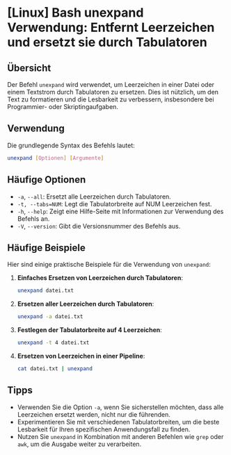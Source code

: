 # [Linux] Bash unexpand Verwendung: Entfernt Leerzeichen und ersetzt sie durch Tabulatoren

## Übersicht
Der Befehl `unexpand` wird verwendet, um Leerzeichen in einer Datei oder einem Textstrom durch Tabulatoren zu ersetzen. Dies ist nützlich, um den Text zu formatieren und die Lesbarkeit zu verbessern, insbesondere bei Programmier- oder Skriptingaufgaben.

## Verwendung
Die grundlegende Syntax des Befehls lautet:

```bash
unexpand [Optionen] [Argumente]
```

## Häufige Optionen
- `-a`, `--all`: Ersetzt alle Leerzeichen durch Tabulatoren.
- `-t, --tabs=NUM`: Legt die Tabulatorbreite auf NUM Leerzeichen fest.
- `-h`, `--help`: Zeigt eine Hilfe-Seite mit Informationen zur Verwendung des Befehls an.
- `-V`, `--version`: Gibt die Versionsnummer des Befehls aus.

## Häufige Beispiele
Hier sind einige praktische Beispiele für die Verwendung von `unexpand`:

1. **Einfaches Ersetzen von Leerzeichen durch Tabulatoren**:
   ```bash
   unexpand datei.txt
   ```

2. **Ersetzen aller Leerzeichen durch Tabulatoren**:
   ```bash
   unexpand -a datei.txt
   ```

3. **Festlegen der Tabulatorbreite auf 4 Leerzeichen**:
   ```bash
   unexpand -t 4 datei.txt
   ```

4. **Ersetzen von Leerzeichen in einer Pipeline**:
   ```bash
   cat datei.txt | unexpand
   ```

## Tipps
- Verwenden Sie die Option `-a`, wenn Sie sicherstellen möchten, dass alle Leerzeichen ersetzt werden, nicht nur die führenden.
- Experimentieren Sie mit verschiedenen Tabulatorbreiten, um die beste Lesbarkeit für Ihren spezifischen Anwendungsfall zu finden.
- Nutzen Sie `unexpand` in Kombination mit anderen Befehlen wie `grep` oder `awk`, um die Ausgabe weiter zu verarbeiten.
